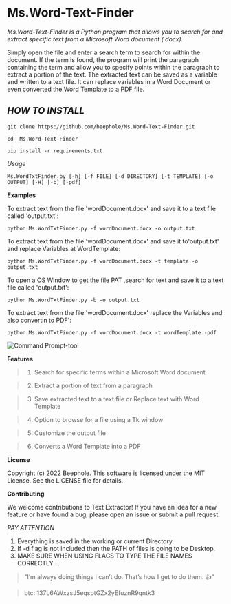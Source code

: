 # Ms.Word-Text-Finder



*Ms.Word-Text-Finder is a Python program that allows you to search for and extract specific text from a Microsoft Word document (.docx).*

Simply open the file and enter a search term to search for within the document. If the term is found, the program will print the 
paragraph containing the term and allow you to specify points within the paragraph to extract a portion of the text.
The extracted text can be saved as a variable and written to a text file. It can replace variables in a Word Document
or even converted the Word Template to a PDF file.




## *HOW TO INSTALL*

```      
git clone https://github.com/beephole/Ms.Word-Text-Finder.git
```
```
cd  Ms.Word-Text-Finder
```
```
pip install -r requirements.txt
```





*Usage*


```
Ms.WordTxtFinder.py [-h] [-f FILE] [-d DIRECTORY] [-t TEMPLATE] [-o OUTPUT] [-H] [-b] [-pdf]
```




**Examples**



To extract text from the file 'wordDocument.docx' and save it to a text file called 'output.txt':

```
python Ms.WordTxtFinder.py -f wordDocument.docx -o output.txt
```
To extract text from the file 'wordDocument.docx' and save it to'output.txt' and replace Variables at WordTemplate:

```
python Ms.WordTxtFinder.py -f wordDocument.docx -t template -o output.txt
```
To open a OS Window to get the file PAT ,search for text and save it to a text file called 'output.txt':

```
python Ms.WordTxtFinder.py -b -o output.txt
```
To extract text from the file 'wordDocument.docx' replace the Variables and also convertin to PDF':

```
python Ms.WordTxtFinder.py -f wordDocument.docx -t wordTemplate -pdf
```




    
![Command Prompt-tool](https://user-images.githubusercontent.com/118709832/208887256-8098754d-dc99-4c2e-a550-cb38de2d18d4.png)




**Features**



   >1. Search for specific terms within a Microsoft Word document
   
   >2. Extract a portion of text from a paragraph
   
   >3. Save extracted text to a text file or Replace text with Word Template
   
   >4. Option to browse for a file using a Tk window
   
   >5. Customize the output file 

   >6. Converts a Word Template into a PDF




**License**


Copyright (c) 2022 Beephole. This software is licensed under the MIT License. See the LICENSE file for details.




**Contributing**


We welcome contributions to Text Extractor! If you have an idea for a new feature or have found a bug, 
please open an issue or submit a pull request.

 
   
   
   


*PAY ATTENTION*


1. Everything is saved in the working or current Directory.
2. If -d flag is not included then the PATH of files is going to be Desktop.
3. MAKE SURE WHEN USING FLAGS TO TYPE THE FILE NAMES CORRECTLY .




> "I’m always doing things I can’t do. That’s how I get to do them. :+1:"

> btc: 137L6AWxzsJ5eqsptGZx2yEfuznR9qntk3
